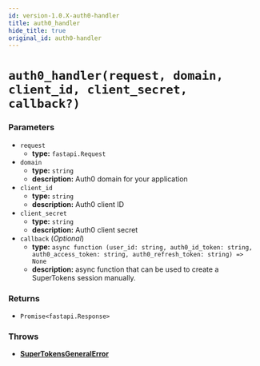 ```yaml
---
id: version-1.0.X-auth0-handler
title: auth0_handler
hide_title: true
original_id: auth0-handler
---
```


# `auth0_handler(request, domain, client_id, client_secret, callback?)`
### Parameters
- `request`
    - **type:** `fastapi.Request`
- `domain`
    - **type:** `string`
    - **description:** Auth0 domain for your application
- `client_id`
    - **type:** `string`
    - **description:** Auth0 client ID
- `client_secret`
    - **type:** `string`
    - **description:** Auth0 client secret
- `callback` (*Optional*)
    - **type:** `async function (user_id: string, auth0_id_token: string, auth0_access_token: string, auth0_refresh_token: string) => None`
    - **description:** async function that can be used to create a SuperTokens session manually.

### Returns
- `Promise<fastapi.Response>`

### Throws
- **[SuperTokensGeneralError](./error-handling/general-error)**
